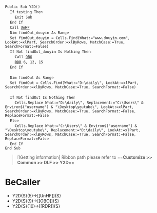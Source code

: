 &nbsp;  &nbsp;  &nbsp;  &nbsp;  
`Public Sub Y2D()`  
&nbsp;&nbsp;&nbsp;&nbsp;`If testing Then`  
&nbsp;&nbsp;&nbsp;&nbsp;&nbsp;&nbsp;&nbsp;&nbsp;`Exit Sub`  
&nbsp;&nbsp;&nbsp;&nbsp;`End If`  
&nbsp;&nbsp;&nbsp;&nbsp;`Call `[`UnHF`](UnHF)  
&nbsp;&nbsp;&nbsp;&nbsp;`Dim findOut_douyin As Range`  
&nbsp;&nbsp;&nbsp;&nbsp;`Set findOut_douyin = Cells.Find(What:="www.douyin.com", LookAt:=xlPart, SearchOrder:=xlByRows, MatchCase:=True, SearchFormat:=False)`  
&nbsp;&nbsp;&nbsp;&nbsp;`If Not findOut_douyin Is Nothing Then`  
&nbsp;&nbsp;&nbsp;&nbsp;&nbsp;&nbsp;&nbsp;&nbsp;`Call `[`OBO`](OBO)  
&nbsp;&nbsp;&nbsp;&nbsp;&nbsp;&nbsp;&nbsp;&nbsp;[`RDR`](RDR)` 6, 13, 15`  
&nbsp;&nbsp;&nbsp;&nbsp;`End If`  
&nbsp;  &nbsp;  &nbsp;  &nbsp;  
&nbsp;&nbsp;&nbsp;&nbsp;`Dim findOut As Range`  
&nbsp;&nbsp;&nbsp;&nbsp;`Set findOut = Cells.Find(What:="D:\daily\", LookAt:=xlPart, SearchOrder:=xlByRows, MatchCase:=True, SearchFormat:=False)`  
&nbsp;  &nbsp;  &nbsp;  &nbsp;  
&nbsp;&nbsp;&nbsp;&nbsp;`If Not findOut Is Nothing Then`  
&nbsp;&nbsp;&nbsp;&nbsp;&nbsp;&nbsp;&nbsp;&nbsp;`Cells.Replace What:="D:\daily\", Replacement:="C:\Users\" & Environ$("username") & "\Desktop\youtube\", LookAt:=xlPart, SearchOrder:=xlByRows, MatchCase:=True, SearchFormat:=False, ReplaceFormat:=False`  
&nbsp;&nbsp;&nbsp;&nbsp;`Else`  
&nbsp;&nbsp;&nbsp;&nbsp;&nbsp;&nbsp;&nbsp;&nbsp;`Cells.Replace What:="C:\Users\" & Environ$("username") & "\Desktop\youtube\", Replacement:="D:\daily\", LookAt:=xlPart, SearchOrder:=xlByRows, MatchCase:=True, SearchFormat:=False, ReplaceFormat:=False`  
&nbsp;&nbsp;&nbsp;&nbsp;`End If`  
`End Sub`  


> [!Getting information]
> Ribbon path please refer to ==**Customize >> Common >> DLF >> Y2D**==


# BeCaller
- Y2D{S}(5)->[[UnHF]]{S}
- Y2D{S}(9)->[[OBO]]{S}
- Y2D{S}(10)->[[RDR]]{S}

